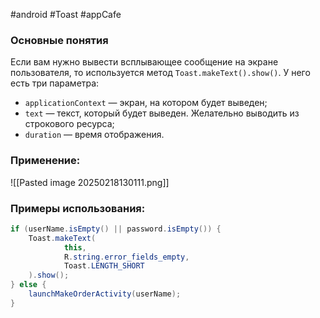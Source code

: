 #android #Toast #appCafe
### Основные понятия

Если вам нужно вывести всплывающее сообщение на экране пользователя, то используется метод `Toast.makeText().show()`. У него есть три параметра:

- `applicationContext` — экран, на котором будет выведен;
- `text` — текст, который будет выведен. Желательно выводить из строкового ресурса;
- `duration` — время отображения.
### Применение:

![[Pasted image 20250218130111.png]]
### Примеры использования:

```java
if (userName.isEmpty() || password.isEmpty()) {  
    Toast.makeText(  
            this,  
            R.string.error_fields_empty,  
            Toast.LENGTH_SHORT  
    ).show();  
} else {  
    launchMakeOrderActivity(userName);  
}
```


